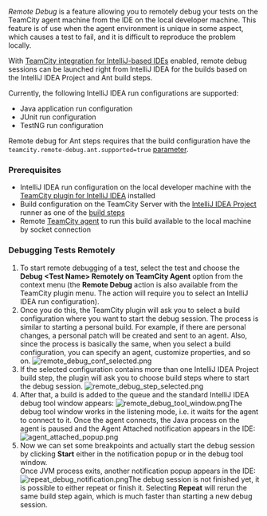[//]: # (title: Remote Debug)
[//]: # (auxiliary-id: Remote Debug)

_Remote Debug_ is a feature allowing you to remotely debug your tests on the TeamCity agent machine from the IDE on the local developer machine. This feature is of use when the agent environment is unique in some aspect, which causes a test to fail, and it is difficult to reproduce the problem locally.

With [TeamCity integration for IntelliJ-based IDEs](intellij-platform-plugin.md) enabled, remote debug sessions can be launched right from IntelliJ IDEA for the builds based on the IntelliJ IDEA Project and Ant build steps.

Currently, the following IntelliJ IDEA run configurations are supported:
* Java application run configuration
* JUnit run configuration
* TestNG run configuration

Remote debug for Ant steps requires that the build configuration have the `teamcity.remote-debug.ant.supported=true` [parameter](configuring-build-parameters.md#Defining+Build+Parameters+in+Build+Configuration).

### Prerequisites

* IntelliJ IDEA run configuration on the local developer machine with the [TeamCity plugin for IntelliJ IDEA](intellij-platform-plugin.md) installed
* Build configuration on the TeamCity Server with the [IntelliJ IDEA Project](intellij-idea-project.md) runner as one of the [build steps](configuring-build-steps.md)
* Remote [TeamCity agent](build-agent.md) to run this build available to the local machine by socket connection

### Debugging Tests Remotely

1. To start remote debugging of a test, select the test and choose the __Debug &lt;Test Name&gt; Remotely on TeamCity Agent__ option from the context menu (the __Remote Debug__ action is also available from the TeamCity plugin menu. The action will require you to select an IntelliJ IDEA run configuration).
2. Once you do this, the TeamCity plugin will ask you to select a build configuration where you want to start the debug session. The process is similar to starting a personal build. For example, if there are personal changes, a personal patch will be created and sent to an agent. Also, since the process is basically the same, when you select a build configuration, you can specify an agent, customize properties, and so on. ![remote_debug_conf_selected.png](remote_debug_conf_selected.png)
3. If the selected configuration contains more than one IntelliJ IDEA Project build step, the plugin will ask you to choose build steps where to start the debug session. ![remote_debug_step_selected.png](remote_debug_step_selected.png)
4. After that, a build is added to the queue and the standard IntelliJ IDEA debug tool window appears: ![remote_debug_tool_window.png](remote_debug_tool_window.png)The debug tool window works in the listening mode, i.e. it waits for the agent to connect to it. Once the agent connects, the Java process on the agent is paused and the Agent Attached notification appears in the IDE: ![agent_attached_popup.png](agent_attached_popup.png)
5. Now we can set some breakpoints and actually start the debug session by clicking __Start__ either in the notification popup or in the debug tool window.   
Once JVM process exits, another notification popup appears in the IDE: ![repeat_debug_notification.png](repeat_debug_notification.png)The debug session is not finished yet, it is possible to either repeat or finish it. Selecting __Repeat__ will rerun the same build step again, which is much faster than starting a new debug session.